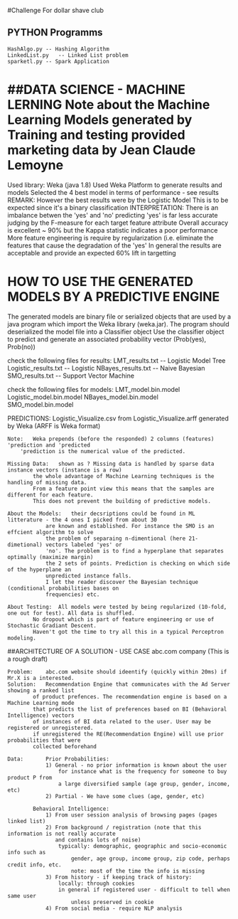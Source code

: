 #Challenge 
For dollar shave club

## PYTHON Programms
	HashAlgo.py	-- Hashing Algorithm	   
	LinkedList.py 	-- Linked List problem
	sparketl.py	-- Spark Application

##DATA SCIENCE - MACHINE LERNING
Note about the Machine Learning Models generated by Training and testing provided marketing data
by Jean Claude Lemoyne
============================
Used library: Weka (java 1.8)
Used Weka Platform to generate results and models
Selected the 4 best model in terms of performance - see results
REMARK:
	However the best results were by the Logistic Model 
	This is to be expected since it's a binary classification
INTERPRETATION:
 	There is an imbalance betwen the 'yes' and 'no' predicting 'yes' is far less accurate
	judging by the F-measure for each target feature attribute
	Overall accuracy is excellent ~ 90% but the Kappa statistic indicates a poor performance
	More feature engineering is require by regularization (i.e. eliminate the features that cause the degradation 
	of the 'yes'
	In general the results are acceptable and provide an expected 60% lift in targetting

HOW TO USE THE GENERATED MODELS BY A PREDICTIVE ENGINE
======================================================
The generated models are binary file or serialized objects that are used by a java program
which import the Weka library (weka.jar).
The program should deserialized the model file into a Classifier object
Use the classifier object to predict and generate an associated probability vector (Prob(yes), Prob(no)) 

check the following files for results:
	LMT_results.txt 	-- Logistic Model Tree      
	Logistic_results.txt  	-- Logistic
	NBayes_results.txt   	-- Naive Bayesian
	SMO_results.txt		-- Support Vector Machine

check the following files for models:
	LMT_model.bin.model      
	Logistic_model.bin.model 
	NBayes_model.bin.model   
	SMO_model.bin.model

PREDICTIONS:
	Logistic_Visualize.csv from Logistic_Visualize.arff generated by Weka (ARFF is Weka format)
	
	Note: 	Weka prepends (before the responded) 2 columns (features) 'prediction and 'predicted
		'prediction is the numerical value of the predicted.
	
	Missing Data: 	shown as ? Missing data is handled by sparse data instance vectors (instance is a row)
			the whole advantage of Machine Learning techniques is the handling of missing data.
			From a feature point view this means that the samples are different for each feature.
			This does not prevent the building of predictive models.
	
	About the Models: 	their decsriptions could be found in ML litterature - the 4 ones I picked from about 30 
				are known and established. For instance the SMO is an effcient algorithm to solve
				the problem of separaing n-dimentional (here 21-dimetional) vectors labeled 'yes' or 
				'no'. The problem is to find a hyperplane that separates optimally (maximize margin)
				the 2 sets of points. Prediction is checking on which side of the hyperplane an
				unpredicted instance falls.
				I let the reader discover the Bayesian technique (conditional probabilities bases on
				frequencies) etc.
  		
	About Testing: 	All models were tested by being regularized (10-fold, one out for test). All data is shuffled. 
			No dropout which is part of feature engineering or use of Stochastic Gradiant Descent. 
			Haven't got the time to try all this in a typical Perceptron modeling. 

##ARCHITECTURE OF A SOLUTION - USE CASE abc.com company (This is a rough draft)

	Problem: 	abc.com website should ideentify (quickly within 20ms) if Mr.X is a interested.
	Solution: 	Recommendation Engine that communicates with the Ad Server showing a ranked list
			of product prefences. The recommendation engine is based on a Machine Learning mode
			that predicts the list of preferences based on BI (Behavioral Intelligence) vectors 
			of instances of BI data related to the user. User may be registered or unregistered.
			if unregistered the RE(Recommendation Engine) will use prior probabilities that were
			collected beforehand

	Data:		Prior Probabilities:
				1) General - no prior information is known about the user
					for instance what is the frequency for someone to buy product P from
					a large diversified sample (age group, gender, income, etc)
				2) Partial - We have some clues (age, gender, etc)
			
			Behavioral Intelligence:
				1) From user session analysis of browsing pages (pages linked list)
				2) From background / registration (note that this information is not really accurate 
				   and contains lots of noise)
					typically: demographic, geographic and socio-economic info such as
						gender, age group, income group, zip code, perhaps credit info, etc.
						note: most of the time the info is missing
				3) From history - if keeping track of history:
					locally: through cookies
					in general if registered user - difficult to tell when same user 
						unless preserved in cookie
				4) From social media - require NLP analysis	
				
			
	
